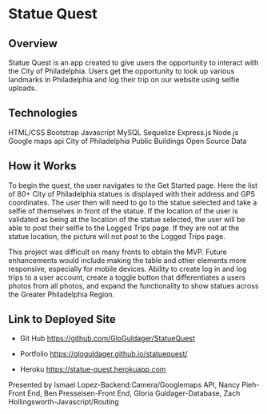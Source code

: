 # Statue Quest

## Overview
Statue Quest is an app created to give users the opportunity to interact with the City of Philadelphia. Users get the opportunity to look up various landmarks in Philadelphia and log their trip on our website using selfie uploads. 


## Technologies
HTML/CSS
Bootstrap 
Javascript 
MySQL 
Sequelize 
Express.js
Node.js
Google maps api
City of Philadelphia Public Buildings Open Source Data


## How it Works

To begin the quest, the user navigates to the Get Started page. Here the list of 80+ City of Philadelphia statues is displayed with their address and GPS coordinates. The user then will need to go to the statue selected and take a selfie of themselves in front of the statue. If the location of the user is validated as being at the location of the statue selected, the user will be able to post their selfie to the Logged Trips page. If they are not at the statue location, the picture will not post to the Logged Trips page.

This project was difficult on many fronts to obtain the MVP. Future enhancements would include making the table and other elements more responsive, especially for mobile devices. Ability to create log in and log trips to a user account, create a toggle button that differentiates a users photos from all photos, and expand the functionality to show statues across the Greater Philadelphia Region.


## Link to Deployed Site

* Git Hub
https://github.com/GloGuldager/StatueQuest

* Portfolio
https://gloguldager.github.io/statuequest/

* Heroku
https://statue-quest.herokuapp.com

Presented by Ismael Lopez-Backend:Camera/Googlemaps API, Nancy Pieh-Front End, Ben Presseisen-Front End, Gloria Guldager-Database, Zach Hollingsworth-Javascript/Routing
